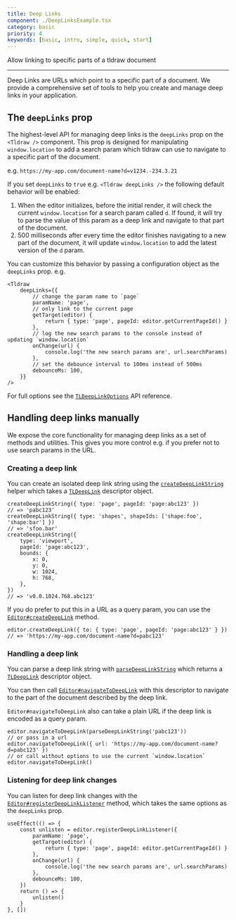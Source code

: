 ```yaml
---
title: Deep Links
component: ./DeepLinksExample.tsx
category: basic
priority: 4
keywords: [basic, intro, simple, quick, start]
---
```


Allow linking to specific parts of a tldraw document

---

Deep Links are URLs which point to a specific part of a document. We provide a comprehensive set of tools to help you create and manage deep links in your application.

## The `deepLinks` prop

The highest-level API for managing deep links is the `deepLinks` prop on the `<Tldraw />` component. This prop is designed for manipulating `window.location` to add a search param which tldraw can use to navigate to a specific part of the document.

e.g. `https://my-app.com/document-name?d=v1234.-234.3.21`

If you set `deepLinks` to `true` e.g. `<Tldraw deepLinks />` the following default behavior will be enabled:

1. When the editor initializes, before the initial render, it will check the current `window.location` for a search param called `d`. If found, it will try to parse the value of this param as a deep link and navigate to that part of the document.
2. 500 milliseconds after every time the editor finishes navigating to a new part of the document, it will update `window.location` to add the latest version of the `d` param.

You can customize this behavior by passing a configuration object as the `deepLinks` prop. e.g.

```tsx
<Tldraw
	deepLinks={{
		// change the param name to `page`
		paramName: 'page',
		// only link to the current page
		getTarget(editor) {
			return { type: 'page', pageId: editor.getCurrentPageId() }
		},
		// log the new search params to the console instead of updating `window.location`
		onChange(url) {
			console.log('the new search params are', url.searchParams)
		},
		// set the debounce interval to 100ms instead of 500ms
		debounceMs: 100,
	}}
/>
```

For full options see the [`TLDeepLinkOptions`](?) API reference.

## Handling deep links manually

We expose the core functionality for managing deep links as a set of methods and utilities. This gives you more control e.g. if you prefer not to use search params in the URL.

### Creating a deep link

You can create an isolated deep link string using the [`createDeepLinkString`](?) helper which takes a [`TLDeepLink`](?) descriptor object.

```tsx
createDeepLinkString({ type: 'page', pageId: 'page:abc123' })
// => 'pabc123'
createDeepLinkString({ type: 'shapes', shapeIds: ['shape:foo', 'shape:bar'] })
// => 'sfoo.bar'
createDeepLinkString({
	type: 'viewport',
	pageId: 'page:abc123',
	bounds: {
		x: 0,
		y: 0,
		w: 1024,
		h: 768,
	},
})
// => 'v0.0.1024.768.abc123'
```

If you do prefer to put this in a URL as a query param, you can use the [`Editor#createDeepLink`](?) method.

```tsx
editor.createDeepLink({ to: { type: 'page', pageId: 'page:abc123' } })
// => 'https://my-app.com/document-name?d=pabc123'
```

### Handling a deep link

You can parse a deep link string with [`parseDeepLinkString`](?) which returns a [`TLDeepLink`](?) descriptor object.

You can then call [`Editor#navigateToDeepLink`](?) with this descriptor to navigate to the part of the document described by the deep link.

`Editor#navigateToDeepLink` also can take a plain URL if the deep link is encoded as a query param.

```tsx
editor.navigateToDeepLink(parseDeepLinkString('pabc123'))
// or pass in a url
editor.navigateToDeepLink({ url: 'https://my-app.com/document-name?d=pabc123' })
// or call without options to use the current `window.location`
editor.navigateToDeepLink()
```

### Listening for deep link changes

You can listen for deep link changes with the [`Editor#registerDeepLinkListener`](?) method, which takes the same options as the `deepLinks` prop.

```tsx
useEffect(() => {
	const unlisten = editor.registerDeepLinkListener({
		paramName: 'page',
		getTarget(editor) {
			return { type: 'page', pageId: editor.getCurrentPageId() }
		},
		onChange(url) {
			console.log('the new search params are', url.searchParams)
		},
		debounceMs: 100,
	})
	return () => {
		unlisten()
	}
}, [])
```
